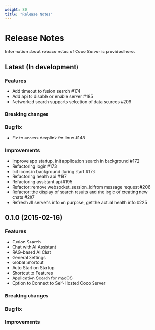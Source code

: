 ```yaml
---
weight: 80
title: "Release Notes"
---
```


# Release Notes

Information about release notes of Coco Server is provided here.

## Latest (In development)

### Features

- Add timeout to fusion search #174
- Add api to disable or enable server #185
- Networked search supports selection of data sources #209

### Breaking changes

### Bug fix

- Fix to access deeplink for linux #148

### Improvements

- Improve app startup, init application search in background #172
- Refactoring login #173
- Init icons in background during start #176
- Refactoring health api #187
- Refactoring assistant api #195
- Refactor: remove websocket_session_id from message request #206
- Refactor: the display of search results and the logic of creating new chats #207
- Refresh all server's info on purpose, get the actual health info #225


## 0.1.0 (2015-02-16)

### Features

- Fusion Search
- Chat with AI Assistant
- RAG-based AI Chat
- General Settings
- Global Shortcut
- Auto Start on Startup
- Shortcut to Features
- Application Search for macOS
- Option to Connect to Self-Hosted Coco Server

### Breaking changes

### Bug fix

### Improvements
